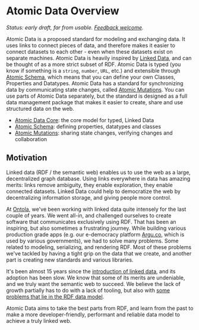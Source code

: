 # Atomic Data Overview

_Status: early draft, far from usable. [Feedback welcome](get-involved.md)._

Atomic Data is a proposed standard for modeling and exchanging data.
It uses links to connect pieces of data, and therefore makes it easier to connect datasets to each other - even when these datasets exist on separate machines.
Atomic Data is heavily inspired by [Linked Data](https://ontola.io/what-is-linked-data/), and can be thought of as a more strict subset of RDF.
Atomic Data is typed (you know if something is a `string`, `number`, `URL`, etc.) and extensible through [Atomic Schema](schema/intro.md), which means that you can define your own Classes, Properties and Datatypes.
Atomic Data has a standard for synchronizing data by communicating state changes, called [Atomic Mutations](mutations/intro.md).
You can use parts of Atomic Data separately, but the standard is designed as a full data management package that makes it easier to create, share and use structured data on the web.

- [Atomic Data Core](core/intro.md): the core model for typed, Linked Data
- [Atomic Schema](schema/intro.md): defining properties, datatypes and classes
- [Atomic Mutations](mutations/intro.md): sharing state changes, verifying changes and collaboration

## Motivation

Linked data (RDF / the semantic web) enables us to use the web as a large, decentralized graph database.
Using links everywhere in data has amazing merits: links remove ambiguity, they enable exploration, they enable connected datasets.
Linked Data could help to democratize the web by decentralizing information storage, and giving people more control.

At [Ontola](ontola.io/), we've been working with linked data quite intensely for the last couple of years.
We went all-in, and challenged ourselves to create software that communicates exclusively using RDF.
That has been an inspiring, but also sometimes a frustrating journey.
While building various production grade apps (e.g. our e-democracy platform [Argu.co](https://argu.co/), which is used by various governments), we had to solve many problems.
Some related to modeling, serializing, and rendering RDF.
Most of these problems we've tackled by having a tight grip on the data that we create, and another part is creating new standards and various libraries.

It's been almost 15 years since the [introduction of linked data](https://www.w3.org/DesignIssues/LinkedData.html), and its adoption has been slow.
We know that some of its merits are undeniable, and we truly want the semantic web to succeed.
We believe the lack of growth partially has to do with a lack of tooling, but also with [some problems that lie in the RDF data model](../interoperability/rdf.md#why-these-changes).

Atomic Data aims to take the best parts from RDF, and learn from the past to make a more developer-friendly, performant and reliable data model to achieve a truly linked web.
